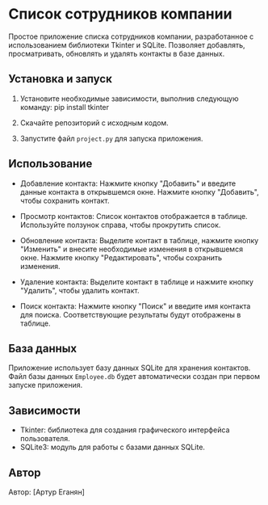 # Список сотрудников компании

Простое приложение списка сотрудников компании, разработанное с использованием библиотеки Tkinter и SQLite. Позволяет добавлять, просматривать, обновлять и удалять контакты в базе данных.

## Установка и запуск

1. Установите необходимые зависимости, выполнив следующую команду:
pip install tkinter
2. Скачайте репозиторий с исходным кодом.

3. Запустите файл `project.py` для запуска приложения.

## Использование

- Добавление контакта: Нажмите кнопку "Добавить" и введите данные контакта в открывшемся окне. Нажмите кнопку "Добавить", чтобы сохранить контакт.

- Просмотр контактов: Список контактов отображается в таблице. Используйте ползунок справа, чтобы прокрутить список.

- Обновление контакта: Выделите контакт в таблице, нажмите кнопку "Изменить" и внесите необходимые изменения в открывшемся окне. Нажмите кнопку "Редактировать", чтобы сохранить изменения.

- Удаление контакта: Выделите контакт в таблице и нажмите кнопку "Удалить", чтобы удалить контакт.

- Поиск контакта: Нажмите кнопку "Поиск" и введите имя контакта для поиска. Соответствующие результаты будут отображены в таблице.

## База данных

Приложение использует базу данных SQLite для хранения контактов. Файл базы данных `Employee.db` будет автоматически создан при первом запуске приложения.

## Зависимости

- Tkinter: библиотека для создания графического интерфейса пользователя.
- SQLite3: модуль для работы с базами данных SQLite.

## Автор

Автор: [Артур Еганян]
